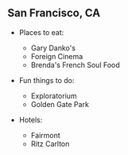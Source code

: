 ## San Francisco, CA
  - Places to eat:
    - Gary Danko's
    - Foreign Cinema
    - Brenda's French Soul Food
  
  - Fun things to do:
    - Exploratorium
    - Golden Gate Park
  
  - Hotels:
    - Fairmont
    - Ritz Carlton
